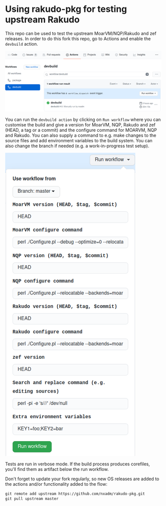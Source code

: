 # Using rakudo-pkg for testing upstream Rakudo

This repo can be used to test the upstream MoarVM/NQP/Rakudo and zef releases.
In order to do this fork this repo, go to Actions and enable the `devbuild`
action.

![Enabled action](actions.png?raw=true "Actions")

You can run the `devbuild action` by clicking on `Run workflow` where you can
customise the build and give a version for MoarVM, NQP, Rakudo and zef (HEAD,
a tag or a commit) and the configure command for MOARVM, NQP and Rakudo. You
can also supply a command to e.g. make changes to the source files and add
environment variables to the build system. You can also change the branch if
needed (e.g. a work-in-progress test setup).

![devbuild workflow](devbuild.png?raw=true "devbuild workflow")

Tests are run in verbose mode. If the build process produces corefiles, 
you'll find them as artifact below the run workflow.

Don't forget to update your fork regularly, so new OS releases are added to the
actions and/or functionality added to the flow:

```
git remote add upstream https://github.com/nxadm/rakudo-pkg.git
git pull upstream master
```